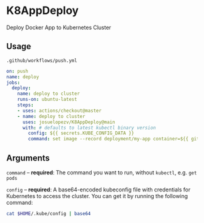 # K8AppDeploy
Deploy Docker App to Kubernetes Cluster

## Usage

`.github/workflows/push.yml`

```yaml
on: push
name: deploy
jobs:
  deploy:
    name: deploy to cluster
    runs-on: ubuntu-latest
    steps:
    - uses: actions/checkout@master
    - name: deploy to cluster
      uses: josuelopezv/K8AppDeploy@main
      with: # defaults to latest kubectl binary version
        config: ${{ secrets.KUBE_CONFIG_DATA }}
        command: set image --record deployment/my-app container=${{ github.repository }}:${{ github.sha }}
```

## Arguments

`command` – **required**: The command you want to run, without `kubectl`, e.g. `get pods`

`config` – **required**: A base64-encoded kubeconfig file with credentials for Kubernetes to access the cluster. You can get it by running the following command:

```bash
cat $HOME/.kube/config | base64
```